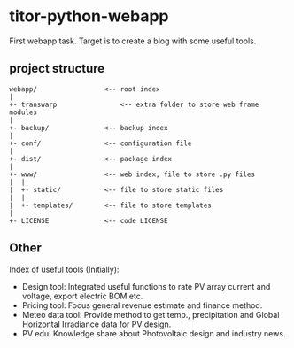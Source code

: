 # titor-python-webapp
First webapp task. Target is to create a blog with some useful tools.

## project structure
	webapp/					<-- root index
	|
	+- transwarp				<-- extra folder to store web frame modules
	|
	+- backup/				<-- backup index
	|
	+- conf/				<-- configuration file
	|
	+- dist/				<-- package index
	|
	+- www/					<-- web index, file to store .py files
	|  |
	|  +- static/			<-- file to store static files
	|  |
	|  +- templates/		<-- file to store templates
	|
	+- LICENSE				<-- code LICENSE
  
## Other
 Index of useful tools (Initially):		
 +	Design tool: Integrated useful functions to rate PV array current and voltage, export electric BOM etc.	
 +	Pricing tool: Focus general revenue estimate and finance method.	
 +	Meteo data tool: Provide method to get temp., precipitation and Global Horizontal Irradiance data for PV design.	
 +	PV edu: Knowledge share about Photovoltaic design and industry news.	
